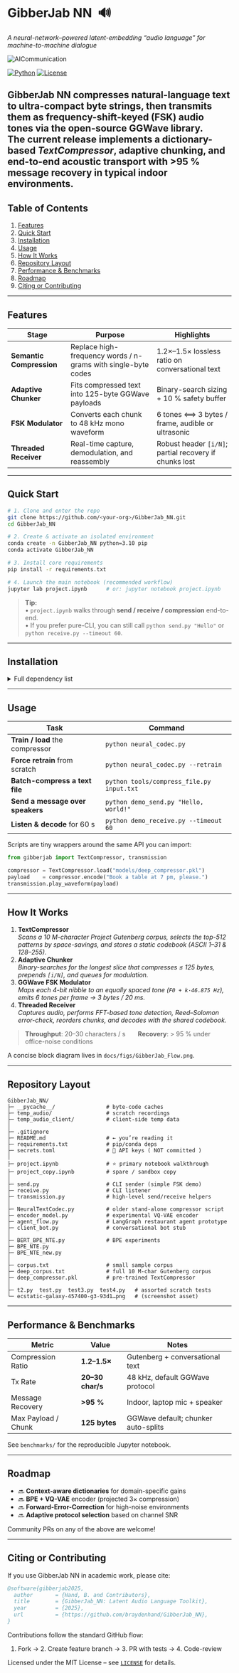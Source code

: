 
# GibberJab NN &nbsp;🔊  
_A neural-network–powered latent-embedding “audio language” for machine-to-machine dialogue_


![AICommunication](AICommunication.png)


[![Python](https://img.shields.io/badge/Python-3.10-blue.svg)](https://www.python.org/)
[![License](https://img.shields.io/badge/license-MIT-green.svg)](LICENSE)

GibberJab NN compresses natural-language text to ultra-compact byte strings, then transmits them as **frequency-shift-keyed (FSK) audio tones** via the open-source GGWave library.  
The current release implements a dictionary-based *TextCompressor*, adaptive chunking, and end-to-end acoustic transport with >95 % message recovery in typical indoor environments.
---

## Table&nbsp;of&nbsp;Contents
1. [Features](#features)  
2. [Quick Start](#quick-start)  
3. [Installation](#installation)  
4. [Usage](#usage)  
5. [How It Works](#how-it-works)  
6. [Repository Layout](#repository-layout)  
7. [Performance & Benchmarks](#performance--benchmarks)  
8. [Roadmap](#roadmap)  
9. [Citing or Contributing](#citing-or-contributing)

---

## Features
| Stage | Purpose | Highlights |
|-------|---------|------------|
| **Semantic Compression** | Replace high-frequency words / n-grams with single-byte codes | 1.2×–1.5× lossless ratio on conversational text |
| **Adaptive Chunker** | Fits compressed text into 125-byte GGWave payloads | Binary-search sizing + 10 % safety buffer |
| **FSK Modulator** | Converts each chunk to 48 kHz mono waveform | 6 tones ⟺ 3 bytes / frame, audible or ultrasonic |
| **Threaded Receiver** | Real-time capture, demodulation, and reassembly | Robust header `[i/N]`; partial recovery if chunks lost |

---

## Quick Start

```bash
# 1. Clone and enter the repo
git clone https://github.com/<your-org>/GibberJab_NN.git
cd GibberJab_NN

# 2. Create & activate an isolated environment
conda create -n GibberJab_NN python=3.10 pip
conda activate GibberJab_NN

# 3. Install core requirements
pip install -r requirements.txt

# 4. Launch the main notebook (recommended workflow)
jupyter lab project.ipynb      # or: jupyter notebook project.ipynb
```

> **Tip:**  
> • `project.ipynb` walks through **send / receive / compression** end-to-end.  
> • If you prefer pure-CLI, you can still call `python send.py "Hello"` or `python receive.py --timeout 60`.

---

## Installation
<details>
<summary>Full dependency list</summary>

Most users only need `requirements.txt`; advanced experiments (VQ-VAE, BPE, etc.) pull in extra libraries.

```text
numpy>=1.21
torch>=1.10
transformers>=4.15
ggwave>=0.3.0
pyaudio
langgraph
matplotlib       # optional: plotting scripts
scikit-learn     # optional: analysis notebooks
```
</details>

---

## Usage

| Task | Command |
|------|---------|
| **Train / load** the compressor | `python neural_codec.py` |
| **Force retrain** from scratch | `python neural_codec.py --retrain` |
| **Batch-compress a text file** | `python tools/compress_file.py input.txt` |
| **Send a message over speakers** | `python demo_send.py "Hello, world!"` |
| **Listen & decode** for 60 s | `python demo_receive.py --timeout 60` |

Scripts are tiny wrappers around the same API you can import:

```python
from gibberjab import TextCompressor, transmission

compressor = TextCompressor.load("models/deep_compressor.pkl")
payload    = compressor.encode("Book a table at 7 pm, please.")
transmission.play_waveform(payload)
```

---

## How It Works

1. **TextCompressor**  
   *Scans a 10 M-character Project Gutenberg corpus, selects the top-512 patterns by space-savings, and stores a static codebook (ASCII 1–31 & 128–255).*  
2. **Adaptive Chunker**  
   *Binary-searches for the longest slice that compresses ≤ 125 bytes, prepends `[i/N]`, and queues for modulation.*  
3. **GGWave FSK Modulator**  
   *Maps each 4-bit nibble to an equally spaced tone (`F0 + k·46.875 Hz`), emits 6 tones per frame → 3 bytes / 20 ms.*  
4. **Threaded Receiver**  
   *Captures audio, performs FFT-based tone detection, Reed–Solomon error-check, reorders chunks, and decodes with the shared codebook.*  

> **Throughput**: 20–30 characters / s  **Recovery**: > 95 % under office-noise conditions

A concise block diagram lives in `docs/figs/GibberJab_Flow.png`.

---

## Repository Layout
```
GibberJab_NN/
├─ __pycache__/                # byte-code caches
├─ temp_audio/                 # scratch recordings
├─ temp_audio_client/          # client-side temp data
│
├─ .gitignore
├─ README.md                   # ← you’re reading it
├─ requirements.txt            # pip/conda deps
├─ secrets.toml                # 🔑 API keys ( NOT committed )
│
├─ project.ipynb               # ⭐ primary notebook walkthrough
├─ project_copy.ipynb          # spare / sandbox copy
│
├─ send.py                     # CLI sender (simple FSK demo)
├─ receive.py                  # CLI listener
├─ transmission.py             # high-level send/receive helpers
│
├─ NeuralTextCodec.py          # older stand-alone compressor script
├─ encoder_model.py            # experimental VQ-VAE encoder
├─ agent_flow.py               # LangGraph restaurant agent prototype
├─ client_bot.py               # conversational bot stub
│
├─ BERT_BPE_NTE.py             # BPE experiments
├─ BPE_NTE.py
├─ BPE_NTE_new.py
│
├─ corpus.txt                  # small sample corpus
├─ deep_corpus.txt             # full 10 M-char Gutenberg corpus
├─ deep_compressor.pkl         # pre-trained TextCompressor
│
├─ t2.py  test.py  test3.py  test4.py   # assorted scratch tests
└─ ecstatic-galaxy-457400-g3-93d1…png   # (screenshot asset)
```
---

## Performance & Benchmarks

| Metric | Value | Notes |
|--------|-------|-------|
| Compression Ratio | **1.2–1.5×** | Gutenberg + conversational text |
| Tx Rate | **20–30 char/s** | 48 kHz, default GGWave protocol |
| Message Recovery | **>95 %** | Indoor, laptop mic + speaker |
| Max Payload / Chunk | **125 bytes** | GGWave default; chunker auto-splits |

See `benchmarks/` for the reproducible Jupyter notebook.

---

## Roadmap
- 🔜 **Context-aware dictionaries** for domain-specific gains  
- 🔜 **BPE + VQ-VAE** encoder (projected 3× compression)  
- 🔜 **Forward-Error-Correction** for high-noise environments  
- 🔜 **Adaptive protocol selection** based on channel SNR  

Community PRs on any of the above are welcome!

---

## Citing or Contributing
If you use GibberJab NN in academic work, please cite:

```bibtex
@software{gibberjab2025,
  author       = {Hand, B. and Contributors},
  title        = {GibberJab_NN: Latent Audio Language Toolkit},
  year         = {2025},
  url          = {https://github.com/braydenhand/GibberJab_NN},
}
```

Contributions follow the standard GitHub flow:
1. Fork  → 2. Create feature branch  → 3. PR with tests  → 4. Code-review

Licensed under the MIT License – see [`LICENSE`](LICENSE) for details.
